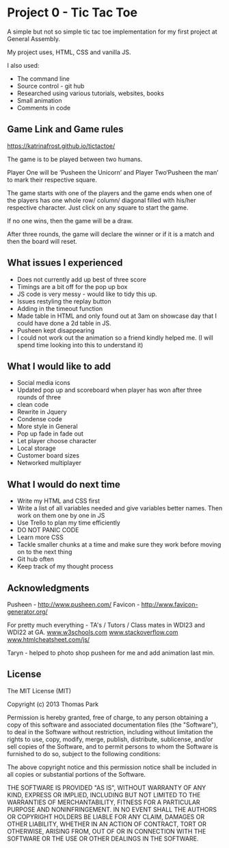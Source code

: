 # Project 0 - Tic Tac Toe

A simple but not so simple tic tac toe implementation for my first project at General Assembly.

My project uses, HTML, CSS and vanilla JS.

I also used:
- The command line
- Source control - git hub
- Researched using various tutorials, websites, books
- Small animation
- Comments in code

## Game Link and Game rules ##

https://katrinafrost.github.io/tictactoe/

The game is to be played between two humans.

Player One will be ‘Pusheen the Unicorn’ and Player Two‘Pusheen the man’
to mark their respective square.

The game starts with one of the players and the game ends when one of the players has
one whole row/ column/ diagonal filled with his/her respective character. Just click on any square to start the game.

If no one wins, then the game will be a draw.

After three rounds, the game will declare the winner or if it is a match and then the board will reset.

## What issues I experienced ##

- Does not currently add up best of three score
- Timings are a bit off for the pop up box
- JS code is very messy - would like to tidy this up.
- Issues restyling the replay button
- Adding in the timeout function
- Made table in HTML and only found out at 3am on showcase day that I could have done a 2d table in JS.
- Pusheen kept disappearing
- I could not work out the animation so a friend kindly helped me. (I will spend time looking into this to understand it)

## What I would like to add ##

- Social media icons
- Updated pop up and scoreboard when player has won after three rounds of three
- clean code
- Rewrite in Jquery
- Condense code
- More style in General
- Pop up fade in fade out
- Let player choose character
- Local storage
- Customer board sizes
- Networked multiplayer

## What I would do next time ##

- Write my HTML and CSS first
- Write a list of all variables needed and give variables better names. Then work on them one by one in JS
- Use Trello to plan my time efficiently
- DO NOT PANIC CODE
- Learn more CSS
- Tackle smaller chunks at a time and make sure they work before moving on to the next thing
- Git hub often
- Keep track of my thought process

## Acknowledgments ##

Pusheen - http://www.pusheen.com/
Favicon - http://www.favicon-generator.org/

For pretty much everything -
TA's / Tutors / Class mates in WDI23 and WDI22 at GA.
www.w3schools.com
www.stackoverflow.com
www.htmlcheatsheet.com/js/

Taryn - helped to photo shop pusheen for me and add animation last min.

## License ##

The MIT License (MIT)

Copyright (c) 2013 Thomas Park

Permission is hereby granted, free of charge, to any person obtaining a copy
of this software and associated documentation files (the "Software"), to deal
in the Software without restriction, including without limitation the rights
to use, copy, modify, merge, publish, distribute, sublicense, and/or sell
copies of the Software, and to permit persons to whom the Software is
furnished to do so, subject to the following conditions:

The above copyright notice and this permission notice shall be included in
all copies or substantial portions of the Software.

THE SOFTWARE IS PROVIDED "AS IS", WITHOUT WARRANTY OF ANY KIND, EXPRESS OR
IMPLIED, INCLUDING BUT NOT LIMITED TO THE WARRANTIES OF MERCHANTABILITY,
FITNESS FOR A PARTICULAR PURPOSE AND NONINFRINGEMENT. IN NO EVENT SHALL THE
AUTHORS OR COPYRIGHT HOLDERS BE LIABLE FOR ANY CLAIM, DAMAGES OR OTHER
LIABILITY, WHETHER IN AN ACTION OF CONTRACT, TORT OR OTHERWISE, ARISING FROM,
OUT OF OR IN CONNECTION WITH THE SOFTWARE OR THE USE OR OTHER DEALINGS IN
THE SOFTWARE.
